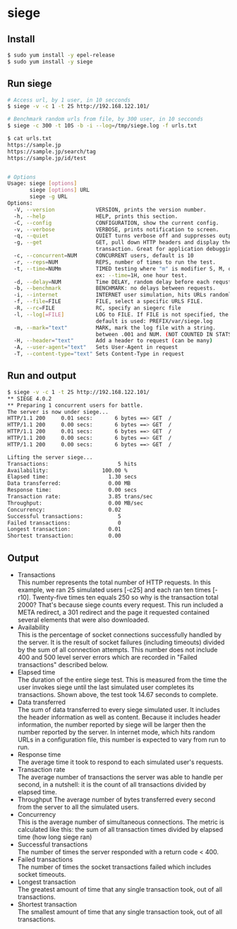 # siege

## Install
``` bash
$ sudo yum install -y epel-release
$ sudo yum install -y siege
```

## Run siege
``` bash
# Access url, by 1 user, in 10 secconds
$ siege -v -c 1 -t 2S http://192.168.122.101/

# Benchmark random urls from file, by 300 user, in 10 secconds
$ siege -c 300 -t 10S -b -i --log=/tmp/siege.log -f urls.txt

$ cat urls.txt
https://sample.jp
https://sample.jp/search/tag
https://sample.jp/id/test


# Options
Usage: siege [options]
       siege [options] URL
       siege -g URL
Options:
  -V, --version             VERSION, prints the version number.
  -h, --help                HELP, prints this section.
  -C, --config              CONFIGURATION, show the current config.
  -v, --verbose             VERBOSE, prints notification to screen.
  -q, --quiet               QUIET turns verbose off and suppresses output.
  -g, --get                 GET, pull down HTTP headers and display the
                            transaction. Great for application debugging.
  -c, --concurrent=NUM      CONCURRENT users, default is 10
  -r, --reps=NUM            REPS, number of times to run the test.
  -t, --time=NUMm           TIMED testing where "m" is modifier S, M, or H
                            ex: --time=1H, one hour test.
  -d, --delay=NUM           Time DELAY, random delay before each requst
  -b, --benchmark           BENCHMARK: no delays between requests.
  -i, --internet            INTERNET user simulation, hits URLs randomly.
  -f, --file=FILE           FILE, select a specific URLS FILE.
  -R, --rc=FILE             RC, specify an siegerc file
  -l, --log[=FILE]          LOG to FILE. If FILE is not specified, the
                            default is used: PREFIX/var/siege.log
  -m, --mark="text"         MARK, mark the log file with a string.
                            between .001 and NUM. (NOT COUNTED IN STATS)
  -H, --header="text"       Add a header to request (can be many)
  -A, --user-agent="text"   Sets User-Agent in request
  -T, --content-type="text" Sets Content-Type in request
```


## Run and output
``` bash
$ siege -v -c 1 -t 2S http://192.168.122.101/
** SIEGE 4.0.2
** Preparing 1 concurrent users for battle.
The server is now under siege...
HTTP/1.1 200     0.01 secs:       6 bytes ==> GET  /
HTTP/1.1 200     0.00 secs:       6 bytes ==> GET  /
HTTP/1.1 200     0.01 secs:       6 bytes ==> GET  /
HTTP/1.1 200     0.00 secs:       6 bytes ==> GET  /
HTTP/1.1 200     0.00 secs:       6 bytes ==> GET  /

Lifting the server siege...
Transactions:                      5 hits
Availability:                 100.00 %
Elapsed time:                   1.30 secs
Data transferred:               0.00 MB
Response time:                  0.00 secs
Transaction rate:               3.85 trans/sec
Throughput:                     0.00 MB/sec
Concurrency:                    0.02
Successful transactions:           5
Failed transactions:               0
Longest transaction:            0.01
Shortest transaction:           0.00
```

## Output
* Transactions  
    This number represents the total number of HTTP requests. In this
    example, we ran 25 simulated users [-c25] and each ran ten times
    [-r10]. Twenty-five times ten equals 250 so why is the transaction
    total 2000? That's because siege counts every request. This run
    included a META redirect, a 301 redirect and the page it requested
    contained several elements that were also downloaded.
* Availability  
    This is the percentage of socket connections successfully handled
    by the server. It is the result of socket failures (including
    timeouts) divided by the sum of all connection attempts. This
    number does not include 400 and 500 level server errors which are
    recorded in "Failed transactions" described below.
* Elapsed time  
    The duration of the entire siege test. This is measured from the
    time the user invokes siege until the last simulated user
    completes its transactions. Shown above, the test took 14.67
    seconds to complete.
* Data transferred  
    The sum of data transferred to every siege simulated user. It
    includes the header information as well as content. Because it
    includes header information, the number reported by siege will
    be larger then the number reported by the server. In internet
    mode, which hits random URLs in a configuration file, this
    number is expected to vary from run to run.
* Response time  
    The average time it took to respond to each simulated user's requests.
* Transaction rate  
    The average number of transactions the server was able to handle
    per second, in a nutshell: it is the count of all transactions
    divided by elapsed time.
* Throughput
    The average number of bytes transferred every second from the
    server to all the simulated users.
* Concurrency  
    This is the average number of simultaneous connections. The metric
    is calculated like this: the sum of all transaction times divided
    by elapsed time (how long siege ran)
* Successful transactions  
    The number of times the server responded with a return code < 400.
* Failed transactions  
    The number of times the socket transactions failed which includes
    socket timeouts.
* Longest transaction  
    The greatest amount of time that any single transaction took, out
    of all transactions.
* Shortest transaction  
    The smallest amount of time that any single transaction took, out
    of all transactions.
